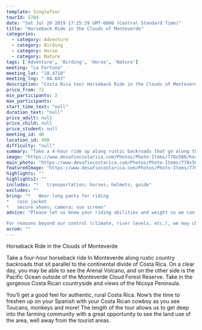 ```yaml
---
template: SingleTour
tourId: 5704
date: "Sat Jul 20 2019 17:25:29 GMT-0600 (Central Standard Time)"
title: "Horseback Ride in the Clouds of Monteverde"
categories: 
  - category: Adventure
  - category: Birding
  - category: Horse
  - category: Nature
tags: ['Adventure', 'Birding', 'Horse', 'Nature']
meeting: "La Fortuna"
meeting_lat: "10.4718"
meeting_lng: "-84.643"
description: "Costa Rica tour Horseback Ride in the Clouds of Monteverde, id 5704"
price_from: 72
min_participants: 2
max_participants: 
start_time_text: "null"
duration_text: "null"
price_adult: null
price_child: null
price_student: null
meeting_id: 40
location_id: 498
difficulty: "null"
summary: "Take a 4-hour ride up along rustic backroads that go along the continental divide of Costa Rica outside of the Monteverde Cloud Forest Reserve. Take in the gorgeous Costa Rican countryside and views of the Nicoya Peninsula. A truley unforgettable experience."
image: "https://www.desafiocostarica.com/Photos/Photo-Items/770x500/horseback-ride-in-the-cloud-forest-3.jpg"
main_photo: "https://www.desafiocostarica.com/Photos/Photo-Items/770x500/horseback-ride-in-the-cloud-forest-3.jpg"
featuredImage: "https://www.desafiocostarica.com/Photos/Photo-Items/770x500/horseback-ride-in-the-cloud-forest-3.jpg"
highlights: ""
highlights2: ""
includes: "*   transportation; horses; helmets; guide"
excludes: ""
bring: "*   Wear long pants for riding
*   rain jacket
*   secure shoes; camera; sun screen"
advice: "Please let us know your riding abilities and weight so we can get you properly fitted for your horse and saddle for the Monteverde horseback riding tour.

For reasons beyond our control (climate, river levels, etc.), we may change to a more-suitable tour with an equal or similar adventure-appeal or offer other tour options so you don't miss out on a fun day in Costa Rica. We reserve the right to cancel a trip due to unfavorable conditions & will only run a tour according to our policies. Full refund is given if (on rare occasion) no tour is run. This adventure involves some inherent risk and physical exertion, so you must be in good physical conditions!"
accom: ""
---
```

Horseback Ride in the Clouds of Monteverde

Take a four-hour horseback ride In Monteverde along rustic country backroads that sit parallel to the continental divide of Costa Rica. On a clear day, you may be able to see the Arenal Volcano, and on the other side is the Pacific Ocean outside of the Monteverde Cloud Forest Reserve. Take in the gorgeous Costa Rican countryside and views of the Nicoya Peninsula.

You’ll get a good feel for authentic, rural Costa Rica. Now’s the time to freshen up on your Spanish with your Costa Rican cowboy as you see Toucans, monkeys and more! The length of the tour allows us to get deep into the farming community with a great opportunity to see the land use of the area, well away from the tourist areas.